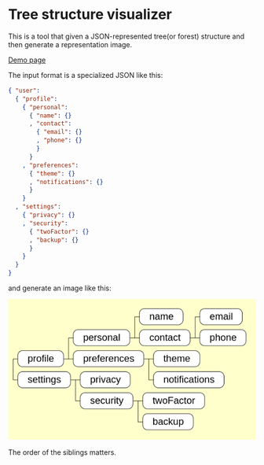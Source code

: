 # Tree structure visualizer

This is a tool that given a JSON-represented tree(or forest) structure and then generate a representation image.

[Demo page](https://cindylinz.github.io/Web-TreeVisualizer/)

The input format is a specialized JSON like this:

```JSON
{ "user":
  { "profile":
    { "personal":
      { "name": {}
      , "contact":
        { "email": {}
        , "phone": {}
        }
      }
    , "preferences":
      { "theme": {}
      , "notifications": {}
      }
    }
  , "settings":
    { "privacy": {}
    , "security":
      { "twoFactor": {}
      , "backup": {}
      }
    }
  }
}
```

and generate an image like this:

![sample](demo.png)

The order of the siblings matters.
